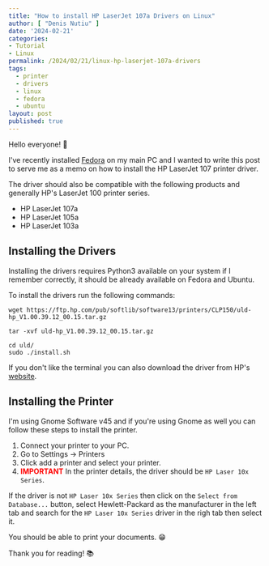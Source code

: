```yaml
---
title: "How to install HP LaserJet 107a Drivers on Linux"
author: [ "Denis Nutiu" ]
date: '2024-02-21'
categories:
- Tutorial
- Linux
permalink: /2024/02/21/linux-hp-laserjet-107a-drivers
tags:
  - printer
  - drivers
  - linux
  - fedora
  - ubuntu
layout: post
published: true
---
```


Hello everyone! 👋

I've recently installed [Fedora](https://fedoraproject.org/) on my main PC and I wanted to write this post
to serve me as a memo on how to install the HP LaserJet 107 printer driver.

The driver should also be compatible with the following products and generally HP's LaserJet 100 printer series.

- HP LaserJet 107a
- HP LaserJet 105a
- HP LaserJet 103a

## Installing the Drivers

Installing the drivers requires Python3 available on your system if I remember correctly, it should be already
available on Fedora and Ubuntu.

To install the drivers run the following commands:

```shell
wget https://ftp.hp.com/pub/softlib/software13/printers/CLP150/uld-hp_V1.00.39.12_00.15.tar.gz 

tar -xvf uld-hp_V1.00.39.12_00.15.tar.gz 

cd uld/ 
sudo ./install.sh 
```

If you don't like the terminal you can also download the driver from HP's [website](https://support.hp.com/us-en/drivers/hp-laser-100-printer-series/24494339).

## Installing the Printer

I'm using Gnome Software v45 and if you're using Gnome as well you can follow these steps to install the printer.

1. Connect your printer to your PC.
2. Go to Settings -> Printers
3. Click add a printer and select your printer.
4. **<span style="color:red">IMPORTANT</span>** In the printer details, the driver should be `HP Laser 10x Series`.

If the driver is not `HP Laser 10x Series` then click on the `Select from Database...` button,
select Hewlett-Packard as the manufacturer in the left tab and search for the `HP Laser 10x Series` driver in the righ
tab then select it.

You should be able to print your documents. 😁

Thank you for reading! 📚